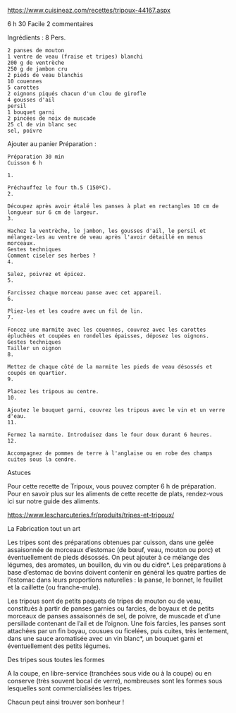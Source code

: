 https://www.cuisineaz.com/recettes/tripoux-44167.aspx 

6 h 30
Facile
2 commentaires

Ingrédients : 8 Pers.

    2 panses de mouton
    1 ventre de veau (fraise et tripes) blanchi
    200 g de ventrèche
    250 g de jambon cru
    2 pieds de veau blanchis
    10 couennes
    5 carottes
    2 oignons piqués chacun d'un clou de girofle
    4 gousses d'ail
    persil
    1 bouquet garni
    2 pincées de noix de muscade
    25 cl de vin blanc sec
    sel, poivre

Ajouter au panier
Préparation :

    Préparation 30 min
    Cuisson 6 h

    1.

    Préchauffez le four th.5 (150ºC).
    2.

    Découpez après avoir étalé les panses à plat en rectangles 10 cm de longueur sur 6 cm de largeur.
    3.

    Hachez la ventrèche, le jambon, les gousses d'ail, le persil et mélangez-les au ventre de veau après l'avoir détaillé en menus morceaux.
    Gestes techniques
    Comment ciseler ses herbes ?
    4.

    Salez, poivrez et épicez.
    5.

    Farcissez chaque morceau panse avec cet appareil.
    6.

    Pliez-les et les coudre avec un fil de lin.
    7.

    Foncez une marmite avec les couennes, couvrez avec les carottes épluchées et coupées en rondelles épaisses, déposez les oignons.
    Gestes techniques
    Tailler un oignon
    8.

    Mettez de chaque côté de la marmite les pieds de veau désossés et coupés en quartier.
    9.

    Placez les tripous au centre.
    10.

    Ajoutez le bouquet garni, couvrez les tripous avec le vin et un verre d'eau.
    11.

    Fermez la marmite. Introduisez dans le four doux durant 6 heures.
    12.

    Accompagnez de pommes de terre à l'anglaise ou en robe des champs cuites sous la cendre.

Astuces

Pour cette recette de Tripoux, vous pouvez compter 6 h de préparation. Pour en savoir plus sur les aliments de cette recette de plats, rendez-vous ici sur notre guide des aliments.








https://www.lescharcuteries.fr/produits/tripes-et-tripoux/


La Fabrication tout un art

Les tripes sont des préparations obtenues par cuisson, dans une gelée assaisonnée de morceaux d’estomac (de bœuf, veau, mouton ou porc) et éventuellement de pieds désossés. On peut ajouter à ce mélange des légumes, des aromates, un bouillon, du vin ou du cidre*.
Les préparations à base d’estomac de bovins doivent contenir en général les quatre parties de l’estomac dans leurs proportions naturelles : la panse, le bonnet, le feuillet et la caillette (ou franche-mule).

Les tripous sont de petits paquets de tripes de mouton ou de veau, constitués à partir de panses garnies ou farcies, de boyaux et de petits morceaux de panses assaisonnés de sel, de poivre, de muscade et d’une persillade contenant de l’ail et de l’oignon. Une fois farcies, les panses sont attachées par un fin boyau, cousues ou ficelées, puis cuites, très lentement, dans une sauce aromatisée avec un vin blanc*, un bouquet garni et éventuellement des petits légumes.

Des tripes sous toutes les formes

A la coupe, en libre-service (tranchées sous vide ou à la coupe) ou en conserve (très souvent bocal de verre), nombreuses sont les formes sous lesquelles sont commercialisées les tripes.

Chacun peut ainsi trouver son bonheur !
